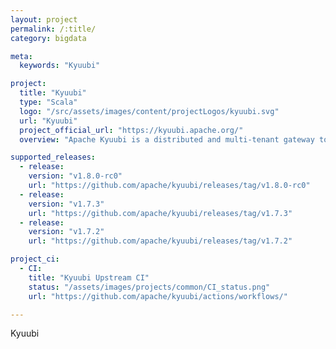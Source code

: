 ```yaml
---
layout: project
permalink: /:title/
category: bigdata

meta:
  keywords: "Kyuubi"

project:
  title: "Kyuubi"
  type: "Scala"
  logo: "/src/assets/images/content/projectLogos/kyuubi.svg"
  url: "Kyuubi"
  project_official_url: "https://kyuubi.apache.org/"
  overview: "Apache Kyuubi is a distributed and multi-tenant gateway to provide serverless SQL on data warehouses and lakehouses."

supported_releases:
  - release:
    version: "v1.8.0-rc0"
    url: "https://github.com/apache/kyuubi/releases/tag/v1.8.0-rc0"
  - release:
    version: "v1.7.3"
    url: "https://github.com/apache/kyuubi/releases/tag/v1.7.3"
  - release:
    version: "v1.7.2"
    url: "https://github.com/apache/kyuubi/releases/tag/v1.7.2"

project_ci:
  - CI:
    title: "Kyuubi Upstream CI"
    status: "/assets/images/projects/common/CI_status.png"
    url: "https://github.com/apache/kyuubi/actions/workflows/"

---
```


<p>Kyuubi</p>
